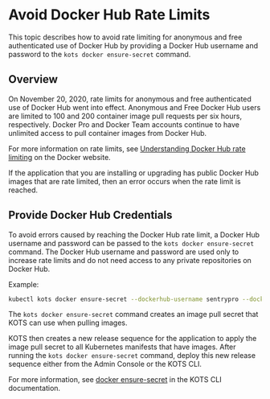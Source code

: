 # Avoid Docker Hub Rate Limits

This topic describes how to avoid rate limiting for anonymous and free authenticated use of Docker Hub by providing a Docker Hub username and password to the `kots docker ensure-secret` command.

## Overview

On November 20, 2020, rate limits for anonymous and free authenticated use of Docker Hub went into effect.
Anonymous and Free Docker Hub users are limited to 100 and 200 container image pull requests per six hours, respectively.
Docker Pro and Docker Team accounts continue to have unlimited access to pull container images from Docker Hub.

For more information on rate limits, see [Understanding Docker Hub rate limiting](https://www.docker.com/increase-rate-limits) on the Docker website.

If the application that you are installing or upgrading has public Docker Hub images that are rate limited, then an error occurs when the rate limit is reached.

## Provide Docker Hub Credentials

To avoid errors caused by reaching the Docker Hub rate limit, a Docker Hub username and password can be passed to the `kots docker ensure-secret` command. The Docker Hub username and password are used only to increase rate limits and do not need access to any private repositories on Docker Hub.

Example:

```bash
kubectl kots docker ensure-secret --dockerhub-username sentrypro --dockerhub-password password --namespace sentry-pro
```

The `kots docker ensure-secret` command creates an image pull secret that KOTS can use when pulling images.

KOTS then creates a new release sequence for the application to apply the image pull secret to all Kubernetes manifests that have images. After running the `kots docker ensure-secret` command, deploy this new release sequence either from the Admin Console or the KOTS CLI.

For more information, see [docker ensure-secret](/reference/kots-cli-docker-ensure-secret) in the KOTS CLI documentation.